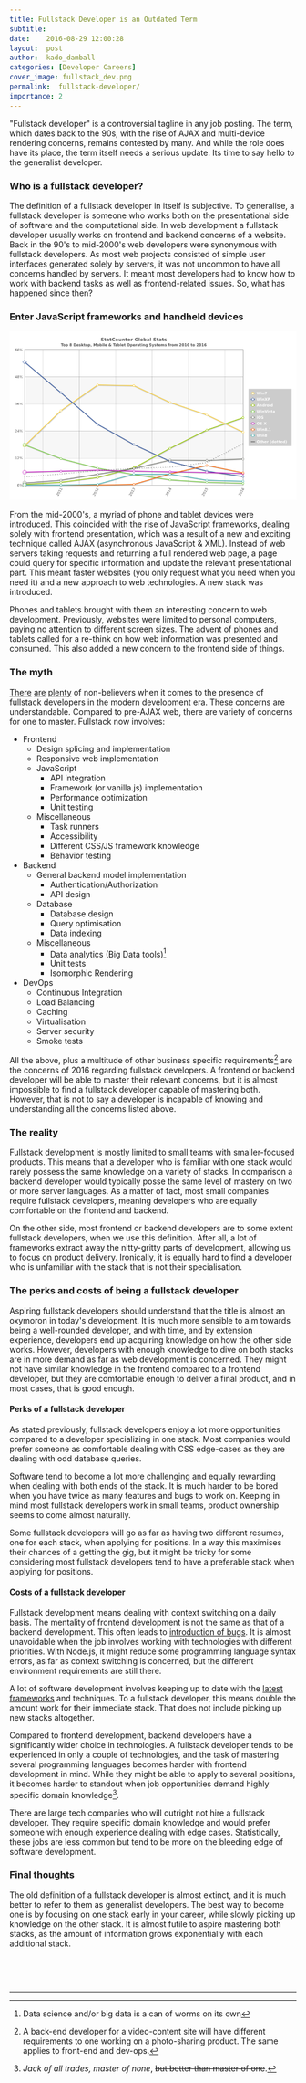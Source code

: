 ```yaml
---
title: Fullstack Developer is an Outdated Term
subtitle:
date:    2016-08-29 12:00:28
layout:  post
author:  kado_damball
categories: [Developer Careers]
cover_image: fullstack_dev.png
permalink:  fullstack-developer/
importance: 2
---
```


"Fullstack developer" is a controversial tagline in any job posting. The term, which dates back to the 90s, with the rise of AJAX and multi-device rendering concerns, remains contested by many. And while the role does have its place, the term itself needs a serious update. Its time to say hello to the generalist developer. 

<!--more-->

<!-- Main image -->

### Who is a fullstack developer?

The definition of a fullstack developer in itself is subjective. To generalise, a fullstack developer is someone who works both on the presentational side of software and the computational side. In web development a fullstack developer usually works on frontend and backend concerns of a website. Back in the 90's to mid-2000's web developers were synonymous with fullstack developers. As most web projects consisted of simple user interfaces generated solely by servers, it was not uncommon to have all concerns handled by servers. It meant most developers had to know how to work with backend tasks as well as frontend-related issues. So, what has happened since then?


### Enter JavaScript frameworks and handheld devices

![Global OS Usage chart 2008-2016](/assets/images/device-browser-usage.png)

From the mid-2000's, a myriad of phone and tablet devices were introduced. This coincided with the rise of JavaScript frameworks, dealing solely with frontend presentation, which was a result of a new and exciting technique called AJAX (asynchronous JavaScript & XML). Instead of web servers taking requests and returning a full rendered web page, a page could query for specific information and update the relevant presentational part. This meant faster websites (you only request what you need when you need it) and a new approach to web technologies. A new stack was introduced.

Phones and tablets brought with them an interesting concern to web development. Previously, websites were limited to personal computers, paying no attention to different screen sizes. The advent of phones and tablets called for a re-think on how web information was presented and consumed. This also added a new concern to the frontend side of things.

### The myth

[There](http://andyshora.com/full-stack-developers.html) [are](https://techcrunch.com/2014/11/08/the-rise-and-fall-of-the-full-stack-developer/) [plenty](https://twitter.com/extraface/status/476834118584377345) of non-believers when it comes to the presence of fullstack developers in the modern development era. These concerns are understandable. Compared to pre-AJAX web, there are variety of concerns for one to master. Fullstack now involves:

  - Frontend
    - Design splicing and implementation
    - Responsive web implementation
    - JavaScript
      - API integration
      - Framework (or vanilla.js) implementation
      - Performance optimization
      - Unit testing
    - Miscellaneous
      - Task runners
      - Accessibility
      - Different CSS/JS framework knowledge
      - Behavior testing
  - Backend
    - General backend model implementation
      - Authentication/Authorization
      - API design
    - Database
      - Database design
      - Query optimisation
      - Data indexing
    - Miscellaneous
      - Data analytics (Big Data tools)[^1]
      - Unit tests
      - Isomorphic Rendering
  - DevOps
    - Continuous Integration
    - Load Balancing
    - Caching
    - Virtualisation
    - Server security
    - Smoke tests

All the above, plus a multitude of other business specific requirements[^2] are the concerns of 2016 regarding fullstack developers. A frontend or backend developer will be able to master their relevant concerns, but it is almost impossible to find a fullstack developer capable of mastering both. However, that is not to say a developer is incapable of knowing and understanding all the concerns listed above.

### The reality

Fullstack development is mostly limited to small teams with smaller-focused products. This means that a developer who is familiar with one stack would rarely possess the same knowledge on a variety of stacks. In comparison a backend developer would typically posse the same level of mastery on two or more server languages. As a matter of fact, most small companies require fullstack developers, meaning developers who are equally comfortable on the frontend and backend.

On the other side, most frontend or backend developers are to some extent fullstack developers, when we use this definition. After all, a lot of frameworks extract away the nitty-gritty parts of development, allowing us to focus on product delivery. Ironically, it is equally hard to find a developer who is unfamiliar with the stack that is not their specialisation.

### The perks and costs of being a fullstack developer

Aspiring fullstack developers should understand that the title is almost an oxymoron in today's development. It is much more sensible to aim towards being a well-rounded developer, and with time, and by extension experience, developers end up acquiring knowledge on how the other side works. However, developers with enough knowledge to dive on both stacks are in more demand as far as web development is concerned. They might not have similar knowledge in the frontend compared to a frontend developer, but they are comfortable enough to deliver a final product, and in most cases, that is good enough.

#### Perks of a fullstack developer

As stated previously, fullstack developers enjoy a lot more opportunities compared to a developer specializing in one stack. Most companies would prefer someone as comfortable dealing with CSS edge-cases as they are dealing with odd database queries.

Software tend to become a lot more challenging and equally rewarding when dealing with both ends of the stack. It is much harder to be bored when you have twice as many features and bugs to work on. Keeping in mind most fullstack developers work in small teams, product ownership seems to come almost naturally. 

Some fullstack developers will go as far as having two different resumes, one for each stack, when applying for positions. In a way this maximises their chances of a getting the gig, but it might be tricky for some considering most fullstack developers tend to have a preferable stack when applying for positions.

#### Costs of a fullstack developer

Fullstack development means dealing with context switching on a daily basis. The mentality of frontend development is not the same as that of a backend development. This often leads to [introduction of bugs](https://www.reddit.com/r/ProgrammerHumor/comments/4oki3a/a_full_stack_developer_is_a_developer_who_can/). It is almost unavoidable when the job involves working with technologies with different priorities. With Node.js, it might reduce some programming language syntax errors, as far as context switching is concerned, but the different environment requirements are still there.

A lot of software development involves keeping up to date with the [latest frameworks](http://dayssincelastjavascriptframework.com/) and techniques. To a fullstack developer, this means double the amount work for their immediate stack. That does not include picking up new stacks altogether.

Compared to frontend development, backend developers have a significantly wider choice in technologies. A fullstack developer tends to be experienced in only a couple of technologies, and the task of mastering several programming languages becomes harder with frontend development in mind. While they might be able to apply to several positions, it becomes harder to standout when job opportunities demand highly specific domain knowledge[^3].

There are large tech companies who will outright not hire a fullstack developer. They require specific domain knowledge and would prefer someone with enough experience dealing with edge cases. Statistically, these jobs are less common but tend to be more on the bleeding edge of software development.


### Final thoughts

The old definition of a fullstack developer is almost extinct, and it is much better to refer to them as generalist developers. The best way to become one is by focusing on one stack early in your career, while slowly picking up knowledge on the other stack. It is almost futile to aspire mastering both stacks, as the amount of information grows exponentially with each additional stack.

&nbsp;

&nbsp;

[^1]: Data science and/or big data is a can of worms on its own

[^2]: A back-end developer for a video-content site will have different requirements to one working on a photo-sharing product. The same applies to front-end and dev-ops.

[^3]: *Jack of all trades, master of none*, ~~but better than master of one~~.

* * *

